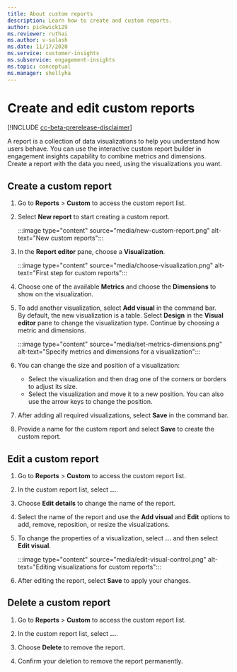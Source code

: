 ```yaml
---
title: About custom reports
description: Learn how to create and custom reports.
author: pickwick129
ms.reviewer: ruthai
ms.author: v-salash
ms.date: 11/17/2020
ms.service: customer-insights
ms.subservice: engagement-insights 
ms.topic: conceptual
ms.manager: shellyha
---
```


# Create and edit custom reports

[!INCLUDE [cc-beta-prerelease-disclaimer](includes/cc-beta-prerelease-disclaimer.md)]

 A report is a collection of data visualizations to help you understand how users behave. You can use the interactive custom report builder in engagement insights capability to combine metrics and dimensions. Create a report with the data you need, using the visualizations you want.

## Create a custom report

1. Go to **Reports** > **Custom** to access the custom report list.

1. Select **New report** to start creating a custom report.

   :::image type="content" source="media/new-custom-report.png" alt-text="New custom reports":::

1. In the **Report editor** pane, choose a **Visualization**.

   :::image type="content" source="media/choose-visualization.png" alt-text="First step for custom reports":::

1. Choose one of the available **Metrics** and choose the **Dimensions** to show on the visualization.

1. To add another visualization, select **Add visual** in the command bar.     
   By default, the new visualization is a table. Select **Design** in the **Visual editor** pane to change the visualization type. Continue by choosing a metric and dimensions.

   :::image type="content" source="media/set-metrics-dimensions.png" alt-text="Specify metrics and dimensions for a visualization":::

1. You can change the size and position of a visualization:
   - Select the visualization and then drag one of the corners or borders to adjust its size.
   - Select the visualization and move it to a new position. You can also use the arrow keys to change the position.

1. After adding all required visualizations, select **Save** in the command bar. 

1. Provide a name for the custom report and select **Save** to create the custom report.
 
## Edit a custom report

1. Go to **Reports** > **Custom** to access the custom report list.

1. In the custom report list, select **...**. 

1. Choose **Edit details** to change the name of the report.

1. Select the name of the report and use the **Add visual** and **Edit** options to add, remove, reposition, or resize the visualizations.

1. To change the properties of a visualization, select **...** and then select **Edit visual**.

   :::image type="content" source="media/edit-visual-control.png" alt-text="Editing visualizations for custom reports":::

1. After editing the report, select **Save** to apply your changes. 

## Delete a custom report

1. Go to **Reports** > **Custom** to access the custom report list.

1. In the custom report list, select **...**.

1. Choose **Delete** to remove the report.

1. Confirm your deletion to remove the report permanently.
